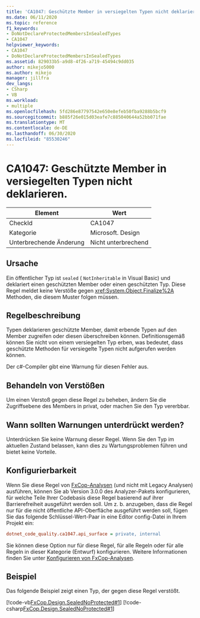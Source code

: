 ```yaml
---
title: 'CA1047: Geschützte Member in versiegelten Typen nicht deklarieren.'
ms.date: 06/11/2020
ms.topic: reference
f1_keywords:
- DoNotDeclareProtectedMembersInSealedTypes
- CA1047
helpviewer_keywords:
- CA1047
- DoNotDeclareProtectedMembersInSealedTypes
ms.assetid: 829033b5-a9d8-4f26-a719-45494c9dd035
author: mikejo5000
ms.author: mikejo
manager: jillfra
dev_langs:
- CSharp
- VB
ms.workload:
- multiple
ms.openlocfilehash: 5fd286e87797542e650e8efeb50fba9288b5bcf9
ms.sourcegitcommit: b885f26e015d03eafe7c885040644a52bb071fae
ms.translationtype: MT
ms.contentlocale: de-DE
ms.lasthandoff: 06/30/2020
ms.locfileid: "85530246"
---
```

# <a name="ca1047-do-not-declare-protected-members-in-sealed-types"></a>CA1047: Geschützte Member in versiegelten Typen nicht deklarieren.

|Element|Wert|
|-|-|
|CheckId|CA1047|
|Kategorie|Microsoft. Design|
|Unterbrechende Änderung|Nicht unterbrechend|

## <a name="cause"></a>Ursache
Ein öffentlicher Typ ist `sealed` ( `NotInheritable` in Visual Basic) und deklariert einen geschützten Member oder einen geschützten Typ. Diese Regel meldet keine Verstöße gegen <xref:System.Object.Finalize%2A> Methoden, die diesem Muster folgen müssen.

## <a name="rule-description"></a>Regelbeschreibung
Typen deklarieren geschützte Member, damit erbende Typen auf den Member zugreifen oder diesen überschreiben können. Definitionsgemäß können Sie nicht von einem versiegelten Typ erben, was bedeutet, dass geschützte Methoden für versiegelte Typen nicht aufgerufen werden können.

Der c#-Compiler gibt eine Warnung für diesen Fehler aus.

## <a name="how-to-fix-violations"></a>Behandeln von Verstößen
Um einen Verstoß gegen diese Regel zu beheben, ändern Sie die Zugriffsebene des Members in privat, oder machen Sie den Typ vererbbar.

## <a name="when-to-suppress-warnings"></a>Wann sollten Warnungen unterdrückt werden?
Unterdrücken Sie keine Warnung dieser Regel. Wenn Sie den Typ im aktuellen Zustand belassen, kann dies zu Wartungsproblemen führen und bietet keine Vorteile.

## <a name="configurability"></a>Konfigurierbarkeit
Wenn Sie diese Regel von [FxCop-Analysen](install-fxcop-analyzers.md) (und nicht mit Legacy Analysen) ausführen, können Sie ab Version 3.0.0 des Analyzer-Pakets konfigurieren, für welche Teile Ihrer Codebasis diese Regel basierend auf ihrer Barrierefreiheit ausgeführt werden soll. Um z. b. anzugeben, dass die Regel nur für die nicht öffentliche API-Oberfläche ausgeführt werden soll, fügen Sie das folgende Schlüssel-Wert-Paar in eine Editor config-Datei in Ihrem Projekt ein:

```ini
dotnet_code_quality.ca1047.api_surface = private, internal
```

Sie können diese Option nur für diese Regel, für alle Regeln oder für alle Regeln in dieser Kategorie (Entwurf) konfigurieren. Weitere Informationen finden Sie unter [Konfigurieren von FxCop-Analysen](configure-fxcop-analyzers.md).

## <a name="example"></a>Beispiel
Das folgende Beispiel zeigt einen Typ, der gegen diese Regel verstößt.

[!code-vb[FxCop.Design.SealedNoProtected#1](../code-quality/codesnippet/VisualBasic/ca1047-do-not-declare-protected-members-in-sealed-types_1.vb)]
[!code-csharp[FxCop.Design.SealedNoProtected#1](../code-quality/codesnippet/CSharp/ca1047-do-not-declare-protected-members-in-sealed-types_1.cs)]
